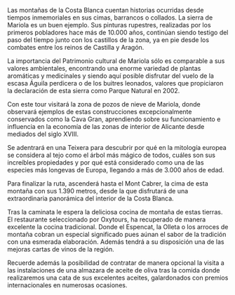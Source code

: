 Las montañas de la Costa Blanca cuentan historias ocurridas desde tiempos
inmemoriales en sus cimas, barrancos o collados. La sierra de Mariola es un buen
ejemplo. Sus pinturas rupestres, realizadas por los primeros pobladores hace más
de 10.000 años, continúan siendo testigo del paso del tiempo junto con los
castillos de la zona, ya en pie desde los combates entre los reinos de Castilla
y Aragón.

La importancia del Patrimonio cultural de Mariola sólo es comparable a sus
valores ambientales, encontrando una enorme variedad de plantas aromáticas y
medicinales y siendo aquí posible disfrutar del vuelo de la escasa Águila
perdicera o de los buitres leonados, valores que propiciaron la declaración de
esta sierra como Parque Natural en 2002.

Con este tour visitará la zona de pozos de nieve de Mariola, donde observará
ejemplos de estas construcciones excepcionalmente conservados como la Cava Gran,
aprendiendo sobre su funcionamiento e influencia en la economía de las zonas de
interior de Alicante desde mediados del siglo XVIII.

Se adentrará en una Teixera para descubrir por qué en la mitología europea se
considera al tejo como el árbol más mágico de todos, cuáles son sus increíbles
propiedades y por qué está considerado como una de las especies más longevas de
Europa, llegando a más de 3.000 años de edad.

Para finalizar la ruta, ascenderá hasta el Mont Cabrer, la cima de esta montaña
con sus 1.390 metros, desde la que disfrutará de una extraordinaria panorámica
del interior de la Costa Blanca.

Tras la caminata le espera la deliciosa cocina de montaña de estas tierras. El
restaurante seleccionado por Oxytours, ha recuperado de manera excelente la
cocina tradicional. Donde el Espencat, la Olleta o los arroces de montaña cobran
un especial significado pues aúnan el sabor de la tradición con una esmerada
elaboración. Además tendrá a su disposición una de las mejoras cartas de vinos
de la región.

Recuerde además la posibilidad de contratar de manera opcional la visita a las
instalaciones de una almazara de aceite de oliva tras la comida donde
realizaremos una cata de sus excelentes aceites, galardonados con premios
internacionales en numerosas ocasiones.
